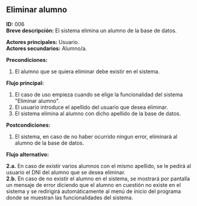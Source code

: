 ## Eliminar alumno  

**ID:** 006    
**Breve descripción:** El sistema elimina un alumno de la base de datos.


**Actores principales:** Usuario.    
**Actores secundarios:** Alumno/a.


**Precondiciones:**

1. El alumno que se quiera eliminar debe existir en el sistema.


**Flujo principal:**

1. El caso de uso empieza cuando se elige la funcionalidad del sistema "Eliminar alumno".
2. El usuario introduce el apellido del usuario que desea eliminar.
3. El sistema elimina al alumno con dicho apellido de la base de datos.


**Postcondiciones:**

1. El sistema, en caso de no haber ocurrido ningun error, eliminará al alumno de la base de datos.


**Flujo alternativo:**

**2.a.** En caso de existir varios alumnos con el mismo apellido, se le pedirá al usuario el DNI del alumno que se desea eliminar.  
**2.b.** En caso de no existir el alumno en el sistema, se mostrará por pantalla un mensaje de error diciendo que el alumno en cuestión no existe en el sistema y se redirigirá automáticamente al menú de inicio del programa donde se muestran las funcionalidades del sistema.
